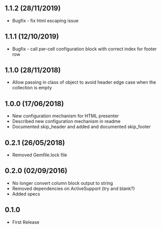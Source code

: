 ## 1.1.2 (28/11/2019)

* Bugfix - fix html escaping issue

## 1.1.1 (12/10/2019)

* Bugfix - call per-cell configuration block with correct index for footer row

## 1.1.0 (28/11/2018)

* Allow passing in class of object to avoid header edge case when the collection is empty

## 1.0.0 (17/06/2018)

* New configuration mechanism for HTML presenter
* Described new configuration mechanism in readme
* Documented skip_header and added and documented skip_footer

## 0.2.1 (26/05/2018)

* Removed Gemfile.lock file

## 0.2.0 (02/09/2016)

* No longer convert column block output to string
* Removed dependencies on ActiveSupport (try and blank?)
* Added specs

## 0.1.0

* First Release
